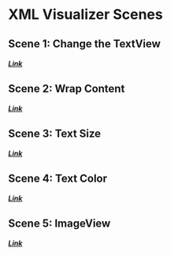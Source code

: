 # XML Visualizer Scenes

## Scene 1: Change the TextView

##### [Link](http://labs.udacity.com/android-visualizer/#/android/text-view)

## Scene 2: Wrap Content

##### [Link](http://labs.udacity.com/android-visualizer/#/android/wrap-content)

## Scene 3: Text Size

##### [Link](http://labs.udacity.com/android-visualizer/#/android/text-size)

## Scene 4: Text Color

##### [Link](http://labs.udacity.com/android-visualizer/#/android/text-color)

## Scene 5: ImageView

##### [Link](http://labs.udacity.com/android-visualizer/#/android/simple-imageview)
